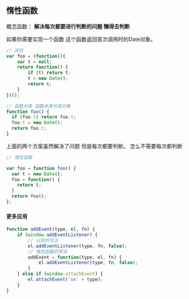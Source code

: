 ## 惰性函数

概念函数： **解决每次都要进行判断的问题 懒得去判断**



如果你需要实现一个函数 这个函数返回首次调用时的Date对象。

```javascript
// 闭包
var foo = (function(){
    var t = null;
    return function() {
        if (t) return t;
        t = new Date();
        return t;
    }
})();

// 函数对象 函数本身也是对象
function foo() {
  if (foo.t) return foo.t;
  foo.t = new Date();
  return foo.t;
}

```



上面的两个方案虽然解决了问题 但是每次都要判断。 怎么不需要每次都判断

```javascript
// 惰性函数

var foo = function foo() {
  var t = new Date();
  foo = function() {
    return t;
  }
  return foo();  
};
```



#### 更多应用

```javascript
function addEvent(type, el, fn) {
    if (window.addEventListener) {
        // 以前的写法
        el.addEventListener(type, fn, false);
        // 惰性函数的写法
        addEvent = function(type, el, fn) {
            el.addEventListener(type, fn, false);
        }
    } else if (window.attachEvent) {
        el.attachEvent('on' + type);
    }
}
```









